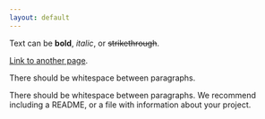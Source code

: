 ```yaml
---
layout: default
---
```


Text can be **bold**, _italic_, or ~~strikethrough~~.

[Link to another page](./page2.html).

There should be whitespace between paragraphs.

There should be whitespace between paragraphs. We recommend including a README, or a file with information about your project.
